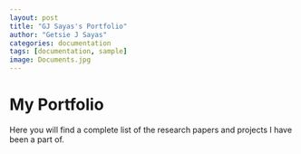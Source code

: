 ```yaml
---
layout: post
title: "GJ Sayas's Portfolio"
author: "Getsie J Sayas"
categories: documentation
tags: [documentation, sample]
image: Documents.jpg
---
```


# My Portfolio
Here you will find a complete list of the research papers and projects I have been a part of. 
